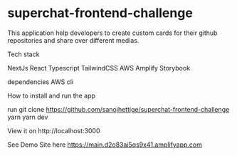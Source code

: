 # superchat-frontend-challenge


This application help developers to create custom cards for their github repositories and share over different medias.

Tech stack

NextJs
React Typescript
TailwindCSS
AWS Amplify
Storybook

dependencies
AWS cli

How to install and run the app

run git clone https://github.com/sanojhettige/superchat-frontend-challenge
yarn
yarn dev

View it on http://localhost:3000

See Demo Site here
https://main.d2o83ai5qs9x41.amplifyapp.com

